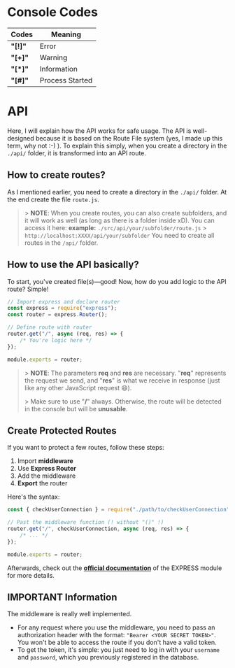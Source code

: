 # Console Codes

| Codes     | Meaning         |
| --------- | --------------- |
| **"[!]"** | Error           |
| **"[+]"** | Warning         |
| **"[*]"** | Information     |
| **"[#]"** | Process Started |

# API

Here, I will explain how the API works for safe usage. The API is well-designed because it is based on the Route File system (yes, I made up this term, why not :-) ). To explain this simply, when you create a directory in the `./api/` folder, it is transformed into an API route.

## How to create routes?

As I mentioned earlier, you need to create a directory in the `./api/` folder. At the end create the file `route.js`.

> \> **NOTE**: When you create routes, you can also create subfolders, and it will work as well (as long as there is a folder inside xD). You can access it here:
> **example:** `./src/api/your/subfolder/route.js` > `http://localhost:XXXX/api/your/subfolder`
> You need to create all routes in the `/api/` folder.

## How to use the API basically?

To start, you've created file(s)—good! Now, how do you add logic to the API route? Simple!

```javascript
// Import express and declare router
const express = require("express");
const router = express.Router();

// Define route with router
router.get("/", async (req, res) => {
    /* You're logic here */
});

module.exports = router;
```

> \> **NOTE**: The parameters **req** and **res** are necessary. "**req**" represents the request we send, and "**res**" is what we receive in response (just like any other JavaScript request 😄).
>
> \> Make sure to use "**/**" always. Otherwise, the route will be detected in the console but will be **unusable**.

## Create Protected Routes

If you want to protect a few routes, follow these steps:

1.  Import **middleware**
2.  Use **Express Router**
3.  Add the middleware
4.  **Export** the router

Here's the syntax:

```javascript
const { checkUserConnection } = require("./path/to/checkUserConnection");

// Past the middleware function (! without "()" !)
router.get("/", checkUserConnection, async (req, res) => {
    /* ... */
});

module.exports = router;
```

Afterwards, check out the **[official documentation](https://expressjs.com/fr/)** of the EXPRESS module for more details.

## IMPORTANT Information

The middleware is really well implemented.

-   For any request where you use the middleware, you need to pass an authorization header with the format: `"Bearer <YOUR SECRET TOKEN>"`. You won't be able to access the route if you don't have a valid token.
-   To get the token, it's simple: you just need to log in with your `username` and `password`, which you previously registered in the database.
